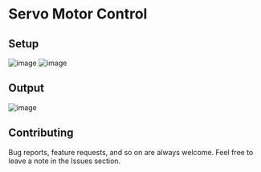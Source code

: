 # Servo Motor Control 
## Setup
![image](https://drive.google.com/uc?export=download&id=1zGMV-XrrsI1CqVuN9wL2KWefNK8NGnSV)
![image](https://drive.google.com/uc?export=download&id=1waZ0CWnyT0dSVkLErPizNVYbJRrWK91U)

## Output
![image](https://drive.google.com/uc?export=download&id=1wFT_sE4aRaxTGCCtuv2tF9s331G8e_1a)


## Contributing  
Bug reports, feature requests, and so on are always welcome. Feel free to leave a note in the Issues section.
